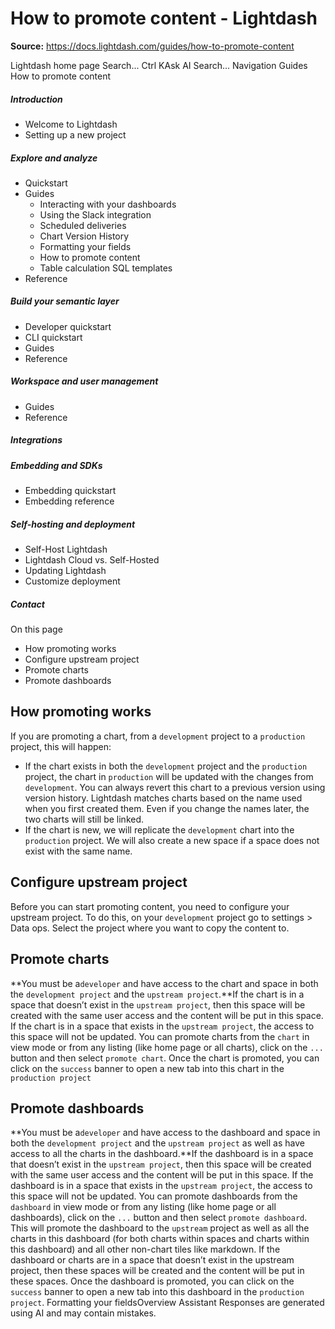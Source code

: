 # How to promote content - Lightdash

**Source:** https://docs.lightdash.com/guides/how-to-promote-content

Lightdash home page
Search...
Ctrl KAsk AI
Search...
Navigation
Guides
How to promote content
##### Introduction
  * Welcome to Lightdash
  * Setting up a new project


##### Explore and analyze
  * Quickstart
  * Guides
    * Interacting with your dashboards
    * Using the Slack integration
    * Scheduled deliveries
    * Chart Version History
    * Formatting your fields
    * How to promote content
    * Table calculation SQL templates
  * Reference


##### Build your semantic layer
  * Developer quickstart
  * CLI quickstart
  * Guides
  * Reference


##### Workspace and user management
  * Guides
  * Reference


##### Integrations


##### Embedding and SDKs
  * Embedding quickstart
  * Embedding reference


##### Self-hosting and deployment
  * Self-Host Lightdash
  * Lightdash Cloud vs. Self-Hosted
  * Updating Lightdash
  * Customize deployment


##### Contact


On this page
  * How promoting works
  * Configure upstream project
  * Promote charts
  * Promote dashboards


##  How promoting works
If you are promoting a chart, from a `development` project to a `production` project, this will happen:
  * If the chart exists in both the `development` project and the `production` project, the chart in `production` will be updated with the changes from `development`. You can always revert this chart to a previous version using version history. Lightdash matches charts based on the name used when you first created them. Even if you change the names later, the two charts will still be linked.
  * If the chart is new, we will replicate the `development` chart into the `production` project. We will also create a new space if a space does not exist with the same name.


##  Configure upstream project
Before you can start promoting content, you need to configure your upstream project. To do this, on your `development` project go to settings > Data ops. Select the project where you want to copy the content to.
##  Promote charts
**You must be a`developer` and have access to the chart and space in both the `development project` and the `upstream project`.**If the chart is in a space that doesn’t exist in the `upstream project`, then this space will be created with the same user access and the content will be put in this space. If the chart is in a space that exists in the `upstream project`, the access to this space will not be updated.
You can promote charts from the `chart` in view mode or from any listing (like home page or all charts), click on the `...` button and then select `promote chart`. Once the chart is promoted, you can click on the `success` banner to open a new tab into this chart in the `production project`
##  Promote dashboards
**You must be a`developer` and have access to the dashboard and space in both the `development project` and the `upstream project` as well as have access to all the charts in the dashboard.**If the dashboard is in a space that doesn’t exist in the `upstream project`, then this space will be created with the same user access and the content will be put in this space. If the dashboard is in a space that exists in the `upstream project`, the access to this space will not be updated.
You can promote dashboards from the `dashboard` in view mode or from any listing (like home page or all dashboards), click on the `...` button and then select `promote dashboard`. This will promote the dashboard to the `upstream` project as well as all the charts in this dashboard (for both charts within spaces and charts within this dashboard) and all other non-chart tiles like markdown. If the dashboard or charts are in a space that doesn’t exist in the upstream project, then these spaces will be created and the content will be put in these spaces. Once the dashboard is promoted, you can click on the `success` banner to open a new tab into this dashboard in the `production project`.
Formatting your fieldsOverview
Assistant
Responses are generated using AI and may contain mistakes.


